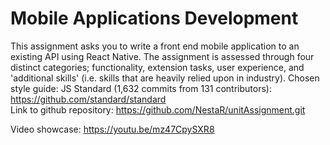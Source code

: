 # Mobile Applications Development  
This assignment asks you to write a front end mobile application to an existing API using React Native. The assignment is assessed through four distinct categories; functionality, extension tasks, user experience, and 'additional skills' (i.e. skills that are heavily relied upon in industry). 
Chosen style guide: JS Standard (1,632 commits from 131 contributors): https://github.com/standard/standard  
Link to github repository: https://github.com/NestaR/unitAssignment.git

Video showcase: https://youtu.be/mz47CpySXR8

